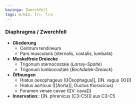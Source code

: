 ```yaml
---
bazinga: Zwerchfell
tags: m/m13, f/💀, f/🫁
---
```

### Diaphragma / Zwerchfell
- **Gliederung**
	- Centrum tendineum
	- Pars muscularis (sternalis, costalis, lumbalis)
- **Muskelfreie Dreiecke**
	- Trigonum sternocostale (*Larrey-Spalte*)
	- Trigonum lumbocostale (*Bochdalek-Dreieck*)
- **Öffnungen**
	- Hiatus oesophageus ([[Ösophagus]], [[N. vagus (X)]])
	- Hiatus aorticus ([[Aorta]], Ductus thoracicus)
	- Foramen venae cavae ([[V. cava]])
- **Innervation**:: [[N. phrenicus (C3-C5)]] aus C3-C5